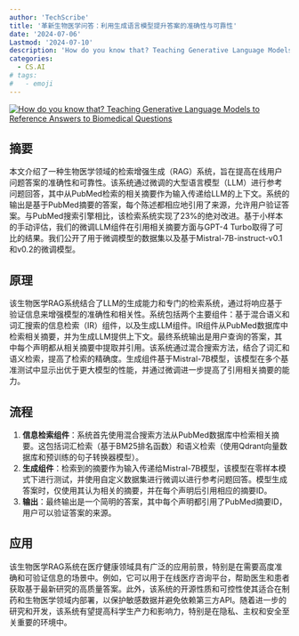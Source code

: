 ```yaml
---
author: 'TechScribe'
title: '革新生物医学问答：利用生成语言模型提升答案的准确性与可靠性'
date: '2024-07-06'
Lastmod: '2024-07-10'
description: 'How do you know that? Teaching Generative Language Models to Reference Answers to Biomedical Questions'
categories:
  - CS.AI
# tags:
#   - emoji
---
```


[![How do you know that? Teaching Generative Language Models to Reference Answers to Biomedical Questions](https://arxiv-research-1301205113.cos.ap-guangzhou.myqcloud.com/images/2407.05015v1.pdf_0.jpg)](https://arxiv.org/abs/2407.05015v1)

## 摘要

本文介绍了一种生物医学领域的检索增强生成（RAG）系统，旨在提高在线用户问题答案的准确性和可靠性。该系统通过微调的大型语言模型（LLM）进行参考问题回答，其中从PubMed检索的相关摘要作为输入传递给LLM的上下文。系统的输出是基于PubMed摘要的答案，每个陈述都相应地引用了来源，允许用户验证答案。与PubMed搜索引擎相比，该检索系统实现了23%的绝对改进。基于小样本的手动评估，我们的微调LLM组件在引用相关摘要方面与GPT-4 Turbo取得了可比的结果。我们公开了用于微调模型的数据集以及基于Mistral-7B-instruct-v0.1和v0.2的微调模型。<!--more-->

## 原理

该生物医学RAG系统结合了LLM的生成能力和专门的检索系统，通过将响应基于验证信息来增强模型的准确性和相关性。系统包括两个主要组件：基于混合语义和词汇搜索的信息检索（IR）组件，以及生成LLM组件。IR组件从PubMed数据库中检索相关摘要，并为生成LLM提供上下文。最终系统输出是用户查询的答案，其中每个声明都从相关摘要中提取并引用。该系统通过混合搜索方法，结合了词汇和语义检索，提高了检索的精确度。生成组件基于Mistral-7B模型，该模型在多个基准测试中显示出优于更大模型的性能，并通过微调进一步提高了引用相关摘要的能力。

## 流程

1. **信息检索组件**：系统首先使用混合搜索方法从PubMed数据库中检索相关摘要。这包括词汇检索（基于BM25排名函数）和语义检索（使用Qdrant向量数据库和预训练的句子转换器模型）。
2. **生成组件**：检索到的摘要作为输入传递给Mistral-7B模型，该模型在零样本模式下进行测试，并使用自定义数据集进行微调以进行参考问题回答。模型生成答案时，仅使用其认为相关的摘要，并在每个声明后引用相应的摘要ID。
3. **输出**：最终输出是一个简明的答案，其中每个声明都引用了PubMed摘要ID，用户可以验证答案的来源。

## 应用

该生物医学RAG系统在医疗健康领域具有广泛的应用前景，特别是在需要高度准确和可验证信息的场景中。例如，它可以用于在线医疗咨询平台，帮助医生和患者获取基于最新研究的高质量答案。此外，该系统的开源性质和可控性使其适合在制药和生物医学领域内部署，以保护敏感数据并避免依赖第三方API。随着进一步的研究和开发，该系统有望提高科学生产力和影响力，特别是在隐私、主权和安全至关重要的环境中。